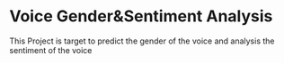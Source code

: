 # Voice Gender&Sentiment Analysis
This Project is target to predict the gender of the voice and analysis the sentiment of the voice
